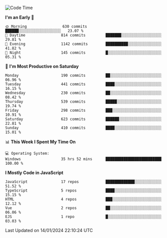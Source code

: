 <!--START_SECTION:waka-->
![Code Time](http://img.shields.io/badge/Code%20Time-3%2C096%20hrs%2050%20mins-blue)

**I'm an Early 🐤** 

```text
🌞 Morning                630 commits         ██████░░░░░░░░░░░░░░░░░░░   23.07 % 
🌆 Daytime                814 commits         ███████░░░░░░░░░░░░░░░░░░   29.81 % 
🌃 Evening                1142 commits        ██████████░░░░░░░░░░░░░░░   41.82 % 
🌙 Night                  145 commits         █░░░░░░░░░░░░░░░░░░░░░░░░   05.31 % 
```
📅 **I'm Most Productive on Saturday** 

```text
Monday                   190 commits         ██░░░░░░░░░░░░░░░░░░░░░░░   06.96 % 
Tuesday                  441 commits         ████░░░░░░░░░░░░░░░░░░░░░   16.15 % 
Wednesday                230 commits         ██░░░░░░░░░░░░░░░░░░░░░░░   08.42 % 
Thursday                 539 commits         █████░░░░░░░░░░░░░░░░░░░░   19.74 % 
Friday                   298 commits         ███░░░░░░░░░░░░░░░░░░░░░░   10.91 % 
Saturday                 623 commits         ██████░░░░░░░░░░░░░░░░░░░   22.81 % 
Sunday                   410 commits         ████░░░░░░░░░░░░░░░░░░░░░   15.01 % 
```


📊 **This Week I Spent My Time On** 

```text
💻 Operating System: 
Windows                  35 hrs 52 mins      █████████████████████████   100.00 % 
```

**I Mostly Code in JavaScript** 

```text
JavaScript               17 repos            █████████████░░░░░░░░░░░░   51.52 % 
TypeScript               5 repos             ████░░░░░░░░░░░░░░░░░░░░░   15.15 % 
HTML                     4 repos             ███░░░░░░░░░░░░░░░░░░░░░░   12.12 % 
Vue                      2 repos             ██░░░░░░░░░░░░░░░░░░░░░░░   06.06 % 
EJS                      1 repo              █░░░░░░░░░░░░░░░░░░░░░░░░   03.03 % 
```




 Last Updated on 14/01/2024 22:10:24 UTC
<!--END_SECTION:waka-->

<!--
**likaiqiang/likaiqiang** is a ✨ _special_ ✨ repository because its `README.md` (this file) appears on your GitHub profile.

Here are some ideas to get you started:

- 🔭 I’m currently working on ...
- 🌱 I’m currently learning ...
- 👯 I’m looking to collaborate on ...
- 🤔 I’m looking for help with ...
- 💬 Ask me about ...
- 📫 How to reach me: ...
- 😄 Pronouns: ...
- ⚡ Fun fact: ...
-->
